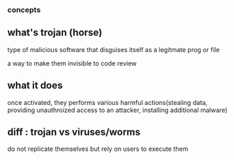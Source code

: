 ### concepts

## what's trojan (horse)
type of malicious software that disguises itself as a legitmate prog or file

a way to make them invisible to code review

## what it does
once activated, they performs various harmful actions(stealing data, providing unauthroized access to an attacker, installing additional malware)

## diff : trojan vs viruses/worms

do not replicate themselves but rely on users to execute  them
